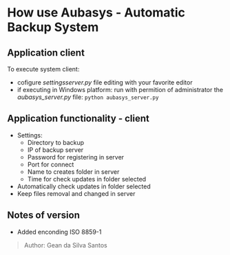 How use Aubasys - Automatic Backup System
=========================================

Application client
------------------

To execute system client:
- cofigure *settingsserver.py* file editing with your favorite editor
- if executing in Windows platform: run with permition of administrator the *aubasys_server.py* file: `python aubasys_server.py`

Application functionality - client
----------------------------------

- Settings:
    - Directory to backup
    - IP of backup server
    - Password for registering in server
    - Port for connect
    - Name to creates folder in server
    - Time for check updates in folder selected
- Automatically check updates in folder selected
- Keep files removal and changed in server

Notes of version
----------------

- Added enconding ISO 8859-1

>Author: Gean da Silva Santos
